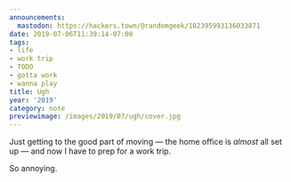 ```yaml
---
announcements:
  mastodon: https://hackers.town/@randomgeek/102395993136033871
date: 2019-07-06T11:39:14-07:00
tags:
- life
- work trip
- TODO
- gotta work
- wanna play
title: Ugh
year: '2019'
category: note
previewimage: /images/2019/07/ugh/cover.jpg
---
```


Just getting to the good part of moving — the home office is *almost* all set up — and now I have to prep for a work trip.

So annoying.
